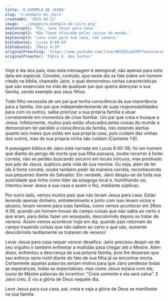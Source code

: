 ```yaml
---
title: 'O EXEMPLO DE JAIRO'
slug: 'o-exemplo-de-jairo'
createdAt: '2023-08-13'
image: '../images/o-exemplo-de-jairo.png'
keyConcept1: 'Pai, leve Jesus para casa.'
keyConcept2: 'Não fique ofuscado pelas coisas do mundo.'
keyConcept3: 'Leve vida para sua casa, não veneno.'
bibleQuote1: 'Lucas 8:40-56'
bibleQuote2: '2Reis 4:39'
originalPreaching: 'https://www.youtube.com/live/HR5ZAVzpXtM?feature=share'
originalPreacher: 'Fábio S. dos Santos'
---
```


Hoje é dia dos pais, mas esta mensagem é atemporal, não apenas para esta data em especial. Convém, contudo, que neste dia se fale sobre um homem citado na bíblia, chamado <span>Jairo</span>, o qual demonstrou certas características que são essenciais na vida de qualquer pai que queira abençoar a sua família, sendo exemplo aos seus filhos.

Todo filho necessita de um pai que tenha consciência da sua importância para a familia. Um pai que independentemente de suas responsabilidades para com os outros, saiba priorizar a sua própria família e atuar corretamente em momentos de crise familiar. <span>Um pai que creia e busque a Jesus</span>. Infelizmente, muitos pais estão ofuscados pelas coisas do mundo e demonstram ter perdido a consciência da família, não estando alertas quanto aos males que estão em sua própria casa, pois cuidam das vinhas dos outros, mas de sua própria vinha não cuidam (Cantares 1:6).

A passagem bíblica de Jairo está narrada em Lucas 8:40-56; foi um homem que diante do perigo de morte que sua filha passava, soube recorrer à fonte correta, não se perdeu buscando socorro em locais inócuos, mas prostrado aos pés de Jesus, suplicou pela vida de sua menina. Ou seja, além de ter ido à fonte correta, soube também pedir da maneira correta, reconhecendo sua pequenez diante do Salvador. Em verdade, Jairo despiu-se de toda sua autoridade que tinha como líder da sinagoga local e, humilhando-se, intentou levar Jesus à sua casa e assim o fez, mediante súplicas.

Por outro lado, vemos muitos pais que não levam Jesus para casa. Estão levando apenas dinheiro, entretenimento e junto com isso levam vícios e abusos; levam veneno para suas famílias, como vemos acontecer em 2Reis 4:39, quando um homem trouxe do campo coisas que não sabia ao certo o que eram, para delas fazer um ensopado, descobrindo depois se tratar de veneno. Assim vemos acontecer hoje em dia, quando pais retornam do campo trazendo coisas que não sabem ao certo o que são, somente descobrindo tardiamente se tratarem de veneno!

Levar Jesus para casa requer vencer desafios: Jairo precisou despir-se de seu orgulho e também enfrentar a multidão para chegar até o Mestre. Além disso, enfrentou a descrença de sua própria família, pois lhe disseram que seu esforço seria inútil diante do fato de sua filha já se encontrar morta. Certamente aquelas palavras seriam motivo para que Jairo perdesse todas as esperanças, todas as expectativas, <span>mas como Jesus estava com ele</span>, ouviu do Mestre palavras de incentivo: "Creia somente e ela será salva". E Jairo creu. E viu a glória de Deus naquele dia.

Leve Jesus para sua casa, pai; creia e veja a glória de Deus se manifestar na sua família.